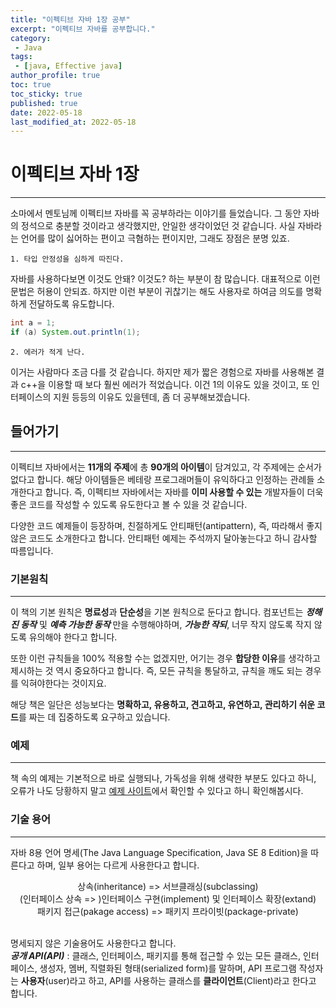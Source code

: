 ```yaml
---
title: "이펙티브 자바 1장 공부"
excerpt: "이펙티브 자바를 공부합니다."
category: 
 - Java
tags:
 - [java, Effective java]
author_profile: true
toc: true
toc_sticky: true
published: true
date: 2022-05-18
last_modified_at: 2022-05-18
---
```


# 이펙티브 자바 1장
---
소마에서 멘토님께 이펙티브 자바를 꼭 공부하라는 이야기를 들었습니다. 그 동안 자바의 정석으로 충분할 것이라고 생각했지만, 안일한 생각이었던 것 같습니다. 사실 자바라는 언어를 많이 싫어하는 편이고 극혐하는 편이지만, 그래도 장점은 분명 있죠.

    1. 타입 안정성을 심하게 따진다.
  자바를 사용하다보면 이것도 안돼? 이것도? 하는 부분이 참 많습니다. 대표적으로 이런 문법은 허용이 안되죠. 하지만 이런 부분이 귀찮기는 해도 사용자로 하여금 의도를 명확하게 전달하도록 유도합니다.
```java
int a = 1;
if (a) System.out.println(1);
```
    2. 에러가 적게 난다.

이거는 사람마다 조금 다를 것 같습니다. 하지만 제가 짧은 경험으로 자바를 사용해본 결과 c++을 이용할 때 보다 훨씬 에러가 적었습니다. 이건 1의 이유도 있을 것이고, 또 인터페이스의 지원 등등의 이유도 있을텐데, 좀 더 공부해보겠습니다.


## 들어가기
---
이펙티브 자바에서는 **11개의 주제**에 총 **90개의 아이템**이 담겨있고, 각 주제에는 순서가 없다고 합니다. 해당 아이템들은 베테랑 프로그래머들이 유익하다고 인정하는 관례들 소개한다고 합니다. 즉, 이펙티브 자바에서는 자바를 **이미 사용할 수 있는** 개발자들이 더욱 좋은 코드를 작성할 수 있도록 유도한다고 볼 수 있을 것 같습니다. 

다양한 코드 예제들이 등장하며, 친절하게도 안티패턴(antipattern), 즉, 따라해서 좋지 않은 코드도 소개한다고 합니다. 안티패턴 예제는 주석까지 달아놓는다고 하니 감사할 따름입니다. 



### 기본원칙
---
이 책의 기본 원칙은 **명료성**과 **단순성**을 기본 원칙으로 둔다고 합니다. 컴포넌트는 ***정해진 동작*** 및 ***예측 가능한 동작*** 만을 수행해야하며, ***가능한 작되***, 너무 작지 않도록 작지 않도록 유의해야 한다고 합니다. 

또한 이런 규칙들을 100% 적용할 수는 없겠지만, 어기는 경우 **합당한 이유**를 생각하고 제시하는 것 역시 중요하다고 합니다. 즉, 모든 규칙을 통달하고, 규칙을 깨도 되는 경우를 익혀야한다는 것이지요.

해당 책은 일단은 성능보다는 **명확하고, 유용하고, 견고하고, 유연하고, 관리하기 쉬운 코드**를 짜는 데 집중하도록 요구하고 있습니다.


### 예제
---
책 속의 예제는 기본적으로 바로 실행되나, 가독성을 위해 생략한 부분도 있다고 하니, 오류가 나도 당황하지 말고 [예제 사이트](https://git.io/fAm6s)에서 확인할 수 있다고 하니 확인해봅시다.


### 기술 용어
---
자바 8용 언어 명세(The Java Language Specification, Java SE 8 Edition)을 따른다고 하며, 일부 용어는 다르게 사용한다고 합니다.

<div style = "width : 100%; text-align : center;">상속(inheritance) => 서브클래싱(subclassing)</div>
<div style = "width : 100%; text-align : center;">(인터페이스 상속 => )인터페이스 구현(implement) 및 인터페이스 확장(extand) </div>
<div style = "width : 100%; text-align : center;">패키지 접근(pakage access) => 패키지 프라이빗(package-private)</div>
<br>


명세되지 않은 기술용어도 사용한다고 합니다. 
<br>
***공개 API(API)*** : 클래스, 인터페이스, 패키지를 통해 접근할 수 있는 모든 클래스, 인터페이스, 생성자, 멤버, 직렬화된 형태(serialized form)를 말하며, API 프로그램 작성자는 **사용자**(user)라고 하고, API를 사용하는 클래스를 **클라이언트**(Client)라고 한다고 합니다. 